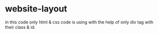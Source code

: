 # website-layout
in this code only html &amp; css code is using with the help of only div tag with their class &amp; id.
